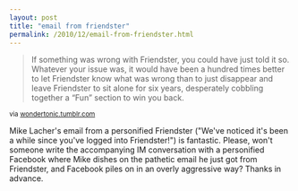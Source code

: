 ```yaml
---
layout: post
title: "email from friendster"
permalink: /2010/12/email-from-friendster.html
---
```


<blockquote>
<p>If something was wrong with Friendster, you could have just told it so. Whatever your issue was, it would have been a hundred times better to let Friendster know what was wrong than to just disappear and leave Friendster to sit alone for six years, desperately cobbling together a “Fun” section to win you back.</p>
</blockquote>
<p><small>via <a href="http://wondertonic.tumblr.com/post/1615669113/check-out-whats-new-on-friendster">wondertonic.tumblr.com</a></small></p>
<p>Mike Lacher&#39;s email from a personified Friendster (&quot;We&#39;ve noticed it&#39;s been a while since you&#39;ve logged into Friendster!&quot;) is fantastic.  Please, won&#39;t someone write the accompanying IM conversation with a personified Facebook where Mike dishes on the pathetic email he just got from Friendster, and Facebook piles on in an overly aggressive way? Thanks in advance.</p>


